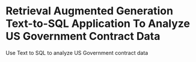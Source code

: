 # Retrieval Augmented Generation Text-to-SQL Application To Analyze US Government Contract Data

Use Text to SQL to analyze US Government contract data


